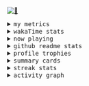 [![🐙](https://hits.seeyoufarm.com/api/count/incr/badge.svg?url=https%3A%2F%2Fgithub.com%2Fktnkk%2Fhit-counter&count_bg=%23070707&title_bg=%23070707&icon=&icon_color=%23E7E7E7&title=visitors&edge_flat=true)](https://hits.seeyoufarm.com)

<details>
  <summary> <samp>my metrics</samp></summary>
  
  <br>
  
 ![🐳](https://github.com/kkhys/kkhys/blob/main/github-metrics.svg)
  
  ***
</details>

<details>
  <summary> <samp>wakaTime stats</samp></summary>
  
  <br>
  
<!--START_SECTION:waka-->
![Code Time](http://img.shields.io/badge/Code%20Time-5%2C818%20hrs%2020%20mins-blue)

**🐱 My GitHub Data** 

> 📦 5.4 MB Used in GitHub's Storage 
 > 
> 🏆 493 Contributions in the Year 2025
 > 
> 💼 Opted to Hire
 > 
> 📜 9 Public Repositories 
 > 
> 🔑 24 Private Repositories 
 > 
**I'm a Night 🦉** 

```text
🌞 Morning                15378 commits       ███████░░░░░░░░░░░░░░░░░░   26.74 % 
🌆 Daytime                11502 commits       █████░░░░░░░░░░░░░░░░░░░░   20.00 % 
🌃 Evening                26741 commits       ████████████░░░░░░░░░░░░░   46.51 % 
🌙 Night                  3880 commits        ██░░░░░░░░░░░░░░░░░░░░░░░   06.75 % 
```
📅 **I'm Most Productive on Sunday** 

```text
Monday                   5959 commits        ███░░░░░░░░░░░░░░░░░░░░░░   10.36 % 
Tuesday                  7124 commits        ███░░░░░░░░░░░░░░░░░░░░░░   12.39 % 
Wednesday                7516 commits        ███░░░░░░░░░░░░░░░░░░░░░░   13.07 % 
Thursday                 8237 commits        ████░░░░░░░░░░░░░░░░░░░░░   14.32 % 
Friday                   8182 commits        ████░░░░░░░░░░░░░░░░░░░░░   14.23 % 
Saturday                 9348 commits        ████░░░░░░░░░░░░░░░░░░░░░   16.26 % 
Sunday                   11135 commits       █████░░░░░░░░░░░░░░░░░░░░   19.36 % 
```


📊 **This Week I Spent My Time On** 

```text
🕑︎ Time Zone: Asia/Tokyo

💬 Programming Languages: 
TypeScript               26 hrs 57 mins      █████████░░░░░░░░░░░░░░░░   34.84 % 
Other                    26 hrs 9 mins       ████████░░░░░░░░░░░░░░░░░   33.81 % 
Image (svg)              9 hrs 20 mins       ███░░░░░░░░░░░░░░░░░░░░░░   12.08 % 
Java                     7 hrs 38 mins       ██░░░░░░░░░░░░░░░░░░░░░░░   09.87 % 
MDX                      3 hrs 27 mins       █░░░░░░░░░░░░░░░░░░░░░░░░   04.47 % 

🔥 Editors: 
Chrome                   41 hrs 37 mins      █████████████░░░░░░░░░░░░   53.80 % 
IntelliJ IDEA            24 hrs 56 mins      ████████░░░░░░░░░░░░░░░░░   32.23 % 
WebStorm                 10 hrs 46 mins      ███░░░░░░░░░░░░░░░░░░░░░░   13.92 % 
DataGrip                 2 mins              ░░░░░░░░░░░░░░░░░░░░░░░░░   00.06 % 

💻 Operating System: 
Mac                      77 hrs 22 mins      █████████████████████████   100.00 % 
```


 Last Updated on 2025/02/10 18:54:49 UTC
<!--END_SECTION:waka-->
  
  ***
</details>


<details>
  <summary> <samp>now playing</samp></summary>
  
  <br>
 
 [![🐟](https://spotify-github-profile.vercel.app/api/view?uid=31ryofms4dnv7mrohhepo4c4zgqu&cover_image=true&theme=default&show_offline=false&background_color=121212&bar_color=53b14f&bar_color_cover=false)](https://open.spotify.com/user/31ryofms4dnv7mrohhepo4c4zgqu)
  
  ***
</details>

<details>
  <summary> <samp>github readme stats</samp></summary>
  
  <br>
  
 <p align="left"> 
  <img alt="🐠" src="https://github-readme-stats.vercel.app/api?username=kkhys&count_private=true&show_icons=true&theme=dark&include_all_commits=true" />
  <img alt="🐟" src="https://github-readme-stats.vercel.app/api/top-langs/?username=kkhys&layout=compact&theme=dark&langs_count=10&hide=HTML,CSS,SCSS" />
</p>
  
  ***
</details>

<details>
  <summary> <samp>profile trophies</samp></summary>
  
  <br>
  
  [![🐬](https://github-profile-trophy.vercel.app/?username=kkhys&rank=SECRET,SSS,SS,S,AAA,AA,A&theme=darkhub&row=1&margin-w=10&no-bg=true)](https://github.com/ryo-ma/github-profile-trophy)
  
  ***
</details>

<details>
  <summary> <samp>summary cards</samp></summary>
  
  <br>
  
  ![🐋](https://github-profile-summary-cards.vercel.app/api/cards/profile-details?username=kkhys&theme=github_dark)
  ![🦑](https://github-profile-summary-cards.vercel.app/api/cards/repos-per-language?username=kkhys&theme=github_dark)
  ![🦭](https://github-profile-summary-cards.vercel.app/api/cards/most-commit-language?username=kkhys&theme=github_dark)
  ![🦀](https://github-profile-summary-cards.vercel.app/api/cards/stats?username=kkhys&theme=github_dark)
  ![🦈](https://github-profile-summary-cards.vercel.app/api/cards/productive-time?username=kkhys&theme=github_dark)
  
  ***
</details>

<details>
  <summary> <samp>streak stats</samp></summary>
  
  <br>
  
  [![🐠](http://github-readme-streak-stats.herokuapp.com?user=kkhys&theme=dark)](https://git.io/streak-stats)
  
  ***
</details>

<details>
  <summary> <samp>activity graph</samp></summary>
  
  <br>
  
  [![🐡](https://github-readme-activity-graph.vercel.app/graph?username=kkhys&theme=xcode)](https://github.com/ashutosh00710/github-readme-activity-graph)
  
  ***
</details>
